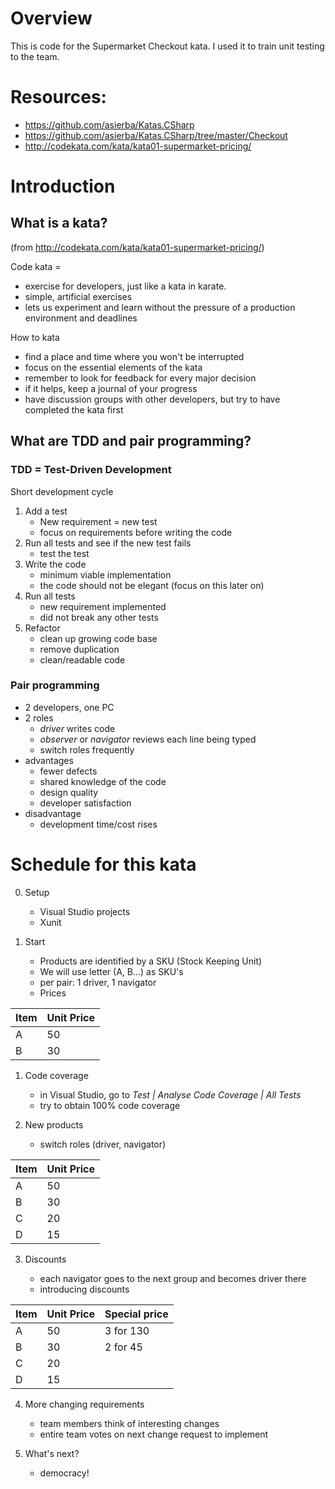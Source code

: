 # Overview
This is code for the Supermarket Checkout kata.
I used it to train unit testing to the team.

# Resources:
 * https://github.com/asierba/Katas.CSharp
 * https://github.com/asierba/Katas.CSharp/tree/master/Checkout
 * http://codekata.com/kata/kata01-supermarket-pricing/

# Introduction

## What is a kata? 
(from http://codekata.com/kata/kata01-supermarket-pricing/)

Code kata = 
 * exercise for developers, just like a kata in karate.
 * simple, artificial exercises 
 * lets us experiment and learn without the pressure of a production environment and deadlines

How to kata
 * find a place and time where you won't be interrupted
 * focus on the essential elements of the kata
 * remember to look for feedback for every major decision
 * if it helps, keep a journal of your progress
 * have discussion groups with other developers, but try to have completed the kata first

## What are TDD and pair programming?

### TDD = Test-Driven Development

Short development cycle
 1. Add a test
    * New requirement = new test 
	* focus on requirements before writing the code 
 2. Run all tests and see if the new test fails
	* test the test 
 3. Write the code 
	* minimum viable implementation
	* the code should not be elegant (focus on this later on)
 4. Run all tests
	* new requirement implemented
	* did not break any other tests 
 5. Refactor
	* clean up  growing code base
	* remove duplication
	* clean/readable code 

### Pair programming 
 * 2 developers, one PC
 * 2 roles
	 * _driver_ writes code 
	 * _observer_ or _navigator_ reviews each line being typed
	 * switch roles frequently
 * advantages
    - fewer defects
	- shared knowledge of the code 
	- design quality
	- developer satisfaction
 * disadvantage
	- development time/cost rises 


# Schedule for this kata

0. Setup
	* Visual Studio projects
	* Xunit

 1. Start

    * Products are identified by a SKU (Stock Keeping Unit)
    * We will use letter (A, B...) as SKU's
    * per pair: 1 driver, 1 navigator
    * Prices

|Item	| Unit  Price	      |    
|-----|---------------------|
|  A  |   50                |
|  B  |   30                | 

1. Code coverage

	* in Visual Studio, go to _Test | Analyse Code Coverage | All Tests_
	* try to obtain 100% code coverage


2. New products

    * switch roles (driver, navigator)
	

|Item	| Unit  Price	      |    
|-----|---------------------|
|  A  |   50                |
|  B  |   30                | 
|  C  |   20                |
|  D  |   15                | 


3. Discounts

	* each navigator goes to the next group and becomes driver there
	* introducing discounts


|Item	| Unit  Price | Special price      |    
|-----|---------------|--------------------|
|  A  |   50          |  3 for 130         |
|  B  |   30          |  2 for 45    | 
|  C  |   20          |      |
|  D  |   15          |      | 

4. More changing requirements
    * team members think of interesting changes
	* entire team votes on next change request to implement

5. What's next?
	* democracy!